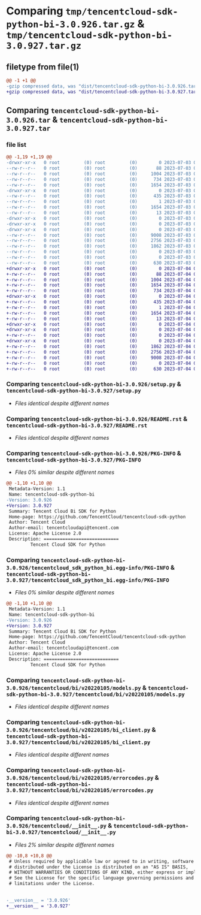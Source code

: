 # Comparing `tmp/tencentcloud-sdk-python-bi-3.0.926.tar.gz` & `tmp/tencentcloud-sdk-python-bi-3.0.927.tar.gz`

## filetype from file(1)

```diff
@@ -1 +1 @@
-gzip compressed data, was "dist/tencentcloud-sdk-python-bi-3.0.926.tar", last modified: Mon Jul  3 00:19:18 2023, max compression
+gzip compressed data, was "dist/tencentcloud-sdk-python-bi-3.0.927.tar", last modified: Tue Jul  4 00:15:19 2023, max compression
```

## Comparing `tencentcloud-sdk-python-bi-3.0.926.tar` & `tencentcloud-sdk-python-bi-3.0.927.tar`

### file list

```diff
@@ -1,19 +1,19 @@
-drwxr-xr-x   0 root         (0) root         (0)        0 2023-07-03 00:19:18.000000 tencentcloud-sdk-python-bi-3.0.926/
--rw-r--r--   0 root         (0) root         (0)       88 2023-07-03 00:19:18.000000 tencentcloud-sdk-python-bi-3.0.926/setup.cfg
--rw-r--r--   0 root         (0) root         (0)     1004 2023-07-03 00:19:18.000000 tencentcloud-sdk-python-bi-3.0.926/setup.py
--rw-r--r--   0 root         (0) root         (0)      734 2023-07-03 00:19:18.000000 tencentcloud-sdk-python-bi-3.0.926/README.rst
--rw-r--r--   0 root         (0) root         (0)     1654 2023-07-03 00:19:18.000000 tencentcloud-sdk-python-bi-3.0.926/PKG-INFO
-drwxr-xr-x   0 root         (0) root         (0)        0 2023-07-03 00:19:18.000000 tencentcloud-sdk-python-bi-3.0.926/tencentcloud_sdk_python_bi.egg-info/
--rw-r--r--   0 root         (0) root         (0)      435 2023-07-03 00:19:18.000000 tencentcloud-sdk-python-bi-3.0.926/tencentcloud_sdk_python_bi.egg-info/SOURCES.txt
--rw-r--r--   0 root         (0) root         (0)        1 2023-07-03 00:19:18.000000 tencentcloud-sdk-python-bi-3.0.926/tencentcloud_sdk_python_bi.egg-info/dependency_links.txt
--rw-r--r--   0 root         (0) root         (0)     1654 2023-07-03 00:19:18.000000 tencentcloud-sdk-python-bi-3.0.926/tencentcloud_sdk_python_bi.egg-info/PKG-INFO
--rw-r--r--   0 root         (0) root         (0)       13 2023-07-03 00:19:18.000000 tencentcloud-sdk-python-bi-3.0.926/tencentcloud_sdk_python_bi.egg-info/top_level.txt
-drwxr-xr-x   0 root         (0) root         (0)        0 2023-07-03 00:19:18.000000 tencentcloud-sdk-python-bi-3.0.926/tencentcloud/
-drwxr-xr-x   0 root         (0) root         (0)        0 2023-07-03 00:19:18.000000 tencentcloud-sdk-python-bi-3.0.926/tencentcloud/bi/
-drwxr-xr-x   0 root         (0) root         (0)        0 2023-07-03 00:19:18.000000 tencentcloud-sdk-python-bi-3.0.926/tencentcloud/bi/v20220105/
--rw-r--r--   0 root         (0) root         (0)     9008 2023-07-03 00:19:18.000000 tencentcloud-sdk-python-bi-3.0.926/tencentcloud/bi/v20220105/models.py
--rw-r--r--   0 root         (0) root         (0)     2756 2023-07-03 00:19:18.000000 tencentcloud-sdk-python-bi-3.0.926/tencentcloud/bi/v20220105/bi_client.py
--rw-r--r--   0 root         (0) root         (0)     1862 2023-07-03 00:19:18.000000 tencentcloud-sdk-python-bi-3.0.926/tencentcloud/bi/v20220105/errorcodes.py
--rw-r--r--   0 root         (0) root         (0)        0 2023-07-03 00:19:18.000000 tencentcloud-sdk-python-bi-3.0.926/tencentcloud/bi/v20220105/__init__.py
--rw-r--r--   0 root         (0) root         (0)        0 2023-07-03 00:19:18.000000 tencentcloud-sdk-python-bi-3.0.926/tencentcloud/bi/__init__.py
--rw-r--r--   0 root         (0) root         (0)      630 2023-07-03 00:19:18.000000 tencentcloud-sdk-python-bi-3.0.926/tencentcloud/__init__.py
+drwxr-xr-x   0 root         (0) root         (0)        0 2023-07-04 00:15:19.000000 tencentcloud-sdk-python-bi-3.0.927/
+-rw-r--r--   0 root         (0) root         (0)       88 2023-07-04 00:15:19.000000 tencentcloud-sdk-python-bi-3.0.927/setup.cfg
+-rw-r--r--   0 root         (0) root         (0)     1004 2023-07-04 00:15:19.000000 tencentcloud-sdk-python-bi-3.0.927/setup.py
+-rw-r--r--   0 root         (0) root         (0)     1654 2023-07-04 00:15:19.000000 tencentcloud-sdk-python-bi-3.0.927/PKG-INFO
+-rw-r--r--   0 root         (0) root         (0)      734 2023-07-04 00:15:19.000000 tencentcloud-sdk-python-bi-3.0.927/README.rst
+drwxr-xr-x   0 root         (0) root         (0)        0 2023-07-04 00:15:19.000000 tencentcloud-sdk-python-bi-3.0.927/tencentcloud_sdk_python_bi.egg-info/
+-rw-r--r--   0 root         (0) root         (0)      435 2023-07-04 00:15:19.000000 tencentcloud-sdk-python-bi-3.0.927/tencentcloud_sdk_python_bi.egg-info/SOURCES.txt
+-rw-r--r--   0 root         (0) root         (0)        1 2023-07-04 00:15:19.000000 tencentcloud-sdk-python-bi-3.0.927/tencentcloud_sdk_python_bi.egg-info/dependency_links.txt
+-rw-r--r--   0 root         (0) root         (0)     1654 2023-07-04 00:15:19.000000 tencentcloud-sdk-python-bi-3.0.927/tencentcloud_sdk_python_bi.egg-info/PKG-INFO
+-rw-r--r--   0 root         (0) root         (0)       13 2023-07-04 00:15:19.000000 tencentcloud-sdk-python-bi-3.0.927/tencentcloud_sdk_python_bi.egg-info/top_level.txt
+drwxr-xr-x   0 root         (0) root         (0)        0 2023-07-04 00:15:19.000000 tencentcloud-sdk-python-bi-3.0.927/tencentcloud/
+drwxr-xr-x   0 root         (0) root         (0)        0 2023-07-04 00:15:19.000000 tencentcloud-sdk-python-bi-3.0.927/tencentcloud/bi/
+-rw-r--r--   0 root         (0) root         (0)        0 2023-07-04 00:15:19.000000 tencentcloud-sdk-python-bi-3.0.927/tencentcloud/bi/__init__.py
+drwxr-xr-x   0 root         (0) root         (0)        0 2023-07-04 00:15:19.000000 tencentcloud-sdk-python-bi-3.0.927/tencentcloud/bi/v20220105/
+-rw-r--r--   0 root         (0) root         (0)     1862 2023-07-04 00:15:19.000000 tencentcloud-sdk-python-bi-3.0.927/tencentcloud/bi/v20220105/errorcodes.py
+-rw-r--r--   0 root         (0) root         (0)     2756 2023-07-04 00:15:19.000000 tencentcloud-sdk-python-bi-3.0.927/tencentcloud/bi/v20220105/bi_client.py
+-rw-r--r--   0 root         (0) root         (0)     9008 2023-07-04 00:15:19.000000 tencentcloud-sdk-python-bi-3.0.927/tencentcloud/bi/v20220105/models.py
+-rw-r--r--   0 root         (0) root         (0)        0 2023-07-04 00:15:19.000000 tencentcloud-sdk-python-bi-3.0.927/tencentcloud/bi/v20220105/__init__.py
+-rw-r--r--   0 root         (0) root         (0)      630 2023-07-04 00:15:19.000000 tencentcloud-sdk-python-bi-3.0.927/tencentcloud/__init__.py
```

### Comparing `tencentcloud-sdk-python-bi-3.0.926/setup.py` & `tencentcloud-sdk-python-bi-3.0.927/setup.py`

 * *Files identical despite different names*

### Comparing `tencentcloud-sdk-python-bi-3.0.926/README.rst` & `tencentcloud-sdk-python-bi-3.0.927/README.rst`

 * *Files identical despite different names*

### Comparing `tencentcloud-sdk-python-bi-3.0.926/PKG-INFO` & `tencentcloud-sdk-python-bi-3.0.927/PKG-INFO`

 * *Files 0% similar despite different names*

```diff
@@ -1,10 +1,10 @@
 Metadata-Version: 1.1
 Name: tencentcloud-sdk-python-bi
-Version: 3.0.926
+Version: 3.0.927
 Summary: Tencent Cloud Bi SDK for Python
 Home-page: https://github.com/TencentCloud/tencentcloud-sdk-python
 Author: Tencent Cloud
 Author-email: tencentcloudapi@tencent.com
 License: Apache License 2.0
 Description: ============================
         Tencent Cloud SDK for Python
```

### Comparing `tencentcloud-sdk-python-bi-3.0.926/tencentcloud_sdk_python_bi.egg-info/PKG-INFO` & `tencentcloud-sdk-python-bi-3.0.927/tencentcloud_sdk_python_bi.egg-info/PKG-INFO`

 * *Files 0% similar despite different names*

```diff
@@ -1,10 +1,10 @@
 Metadata-Version: 1.1
 Name: tencentcloud-sdk-python-bi
-Version: 3.0.926
+Version: 3.0.927
 Summary: Tencent Cloud Bi SDK for Python
 Home-page: https://github.com/TencentCloud/tencentcloud-sdk-python
 Author: Tencent Cloud
 Author-email: tencentcloudapi@tencent.com
 License: Apache License 2.0
 Description: ============================
         Tencent Cloud SDK for Python
```

### Comparing `tencentcloud-sdk-python-bi-3.0.926/tencentcloud/bi/v20220105/models.py` & `tencentcloud-sdk-python-bi-3.0.927/tencentcloud/bi/v20220105/models.py`

 * *Files identical despite different names*

### Comparing `tencentcloud-sdk-python-bi-3.0.926/tencentcloud/bi/v20220105/bi_client.py` & `tencentcloud-sdk-python-bi-3.0.927/tencentcloud/bi/v20220105/bi_client.py`

 * *Files identical despite different names*

### Comparing `tencentcloud-sdk-python-bi-3.0.926/tencentcloud/bi/v20220105/errorcodes.py` & `tencentcloud-sdk-python-bi-3.0.927/tencentcloud/bi/v20220105/errorcodes.py`

 * *Files identical despite different names*

### Comparing `tencentcloud-sdk-python-bi-3.0.926/tencentcloud/__init__.py` & `tencentcloud-sdk-python-bi-3.0.927/tencentcloud/__init__.py`

 * *Files 2% similar despite different names*

```diff
@@ -10,8 +10,8 @@
 # Unless required by applicable law or agreed to in writing, software
 # distributed under the License is distributed on an "AS IS" BASIS,
 # WITHOUT WARRANTIES OR CONDITIONS OF ANY KIND, either express or implied.
 # See the License for the specific language governing permissions and
 # limitations under the License.
 
 
-__version__ = '3.0.926'
+__version__ = '3.0.927'
```

